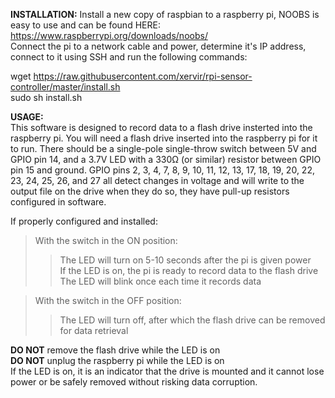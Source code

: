 **INSTALLATION:** 
Install a new copy of raspbian to a raspberry pi, NOOBS is easy to use and can be found HERE:  
https://www.raspberrypi.org/downloads/noobs/  
Connect the pi to a network cable and power, determine it's IP address, connect to it using SSH and run the following commands:  
  
wget https://raw.githubusercontent.com/xervir/rpi-sensor-controller/master/install.sh  
sudo sh install.sh  

**USAGE:**  
This software is designed to record data to a flash drive insterted into the raspberry pi.  You will need a flash drive inserted into the raspberry pi for it to run.
There should be a single-pole single-throw switch between 5V and GPIO pin 14, and a 3.7V LED with a 330Ω (or similar) resistor between GPIO pin 15 and ground. GPIO pins 2, 3, 4, 7, 8, 9, 10, 11, 12, 13, 17, 18, 19, 20, 22, 23, 24, 25, 26, and 27 all detect changes in voltage and will write to the output file on the drive when they do so, they have pull-up resistors configured in software.  

If properly configured and installed:  
>With the switch in the ON position:  
>>The LED will turn on 5-10 seconds after the pi is given power  
If the LED is on, the pi is ready to record data to the flash drive  
The LED will blink once each time it records data  


>With the switch in the OFF position:  
>>The LED will turn off, after which the flash drive can be removed for data retrieval  

**DO NOT** remove the flash drive while the LED is on  
**DO NOT** unplug the raspberry pi while the LED is on  
If the LED is on, it is an indicator that the drive is mounted and it cannot lose power or be safely removed without risking data corruption.
